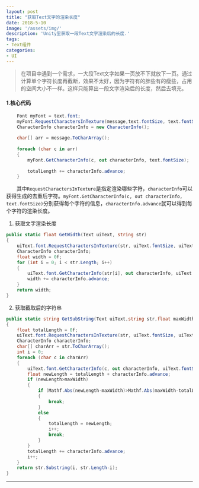 ```yaml
---
layout: post
title: "获取Text文字的渲染长度"
date: 2018-5-10
image: '/assets/img/'
description: 'Unity里获取一段Text文字渲染后的长度.'
tags:
- Text组件
categories:
- UI 
---
```


> 在项目中遇到一个需求，一大段Text文字如果一页放不下就放下一页。通过计算单个字符长度再截断，效果不太好，因为字符有的胖些有的瘦些，占用的空间大小不一样。这样只能算出一段文字渲染后的长度，然后去填充。

#### 1.核心代码
```csharp
	Font myFont = text.font;
	myFont.RequestCharactersInTexture(message,text.fontSize, text.fontStyle);
	CharacterInfo characterInfo = new CharacterInfo();
	
	char[] arr = message.ToCharArray();
	
	foreach (char c in arr)
	{
	    myFont.GetCharacterInfo(c, out characterInfo, text.fontSize);
	
	    totalLength += characterInfo.advance;
	}
```

　　其中`RequestCharactersInTexture`是指定渲染哪些字符，`characterInfo`可以获得生成的去重后字符。`myFont.GetCharacterInfo(c, out characterInfo, text.fontSize)`分别获得每个字符的信息，`characterInfo.advance`就可以得到每个字符的渲染长度。

1. 获取文字渲染长度
```csharp
public static float GetWidth(Text uiText, string str)
{
    uiText.font.RequestCharactersInTexture(str, uiText.fontSize, uiText.fontStyle);
    CharacterInfo characterInfo;
    float width = 0f;
    for (int i = 0; i < str.Length; i++)
    {
        uiText.font.GetCharacterInfo(str[i], out characterInfo, uiText.fontSize, uiText.fontStyle);
        width += characterInfo.advance;
    }
    return width;
}
```  

2. 获取截取后的字符串
```csharp
public static string GetSubString(Text uiText,string str,float maxWidth)
{
    float totalLength = 0f;
    uiText.font.RequestCharactersInTexture(str, uiText.fontSize, uiText.fontStyle);
    CharacterInfo characterInfo;
    char[] charArr = str.ToCharArray();
    int i = 0;
    foreach (char c in charArr)
    {
        uiText.font.GetCharacterInfo(c, out characterInfo, uiText.fontSize);
        float newLength = totalLength + characterInfo.advance;
        if (newLength>maxWidth)
        {
            if (Mathf.Abs(newLength-maxWidth)>Mathf.Abs(maxWidth-totalLength))
            {
                break;
            }
            else
            {
                totalLength = newLength;
                i++;
                break;
            }
        }
        totalLength += characterInfo.advance;
        i++;
    }
    return str.Substring(i, str.Length-i);
}
``` 
    
---

